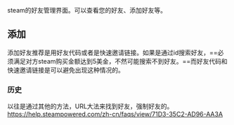 steam的好友管理界面。可以查看您的好友、添加好友等。

## 添加
添加好友推荐是用好友代码或者是快速邀请链接。如果是通过id搜索好友，==必须满足对方steam购买金额达到5美金，不然可能搜索不到好友。==而好友代码和快速邀请链接是可以避免出现这种情况的。

### 历史
以往是通过其他的方法，URL大法来找到好友，强制好友的。https://help.steampowered.com/zh-cn/faqs/view/71D3-35C2-AD96-AA3A
